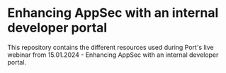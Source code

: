 # Enhancing AppSec with an internal developer portal
This repository contains the different resources used during Port's live webinar from 15.01.2024 - Enhancing AppSec with an internal developer portal.

